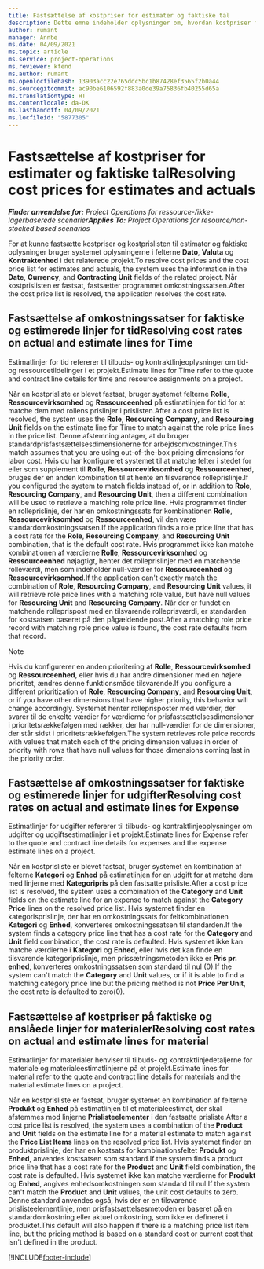 ```yaml
---
title: Fastsættelse af kostpriser for estimater og faktiske tal
description: Dette emne indeholder oplysninger om, hvordan kostpriser for estimater og faktiske oplysninger fastsættes.
author: rumant
manager: Annbe
ms.date: 04/09/2021
ms.topic: article
ms.service: project-operations
ms.reviewer: kfend
ms.author: rumant
ms.openlocfilehash: 13903acc22e765ddc5bc1b87428ef3565f2b0a44
ms.sourcegitcommit: ac90be6106592f883a0de39a75836fb40255d65a
ms.translationtype: HT
ms.contentlocale: da-DK
ms.lasthandoff: 04/09/2021
ms.locfileid: "5877305"
---
```

# <a name="resolving-cost-prices-for-estimates-and-actuals"></a><span data-ttu-id="ea9ce-103">Fastsættelse af kostpriser for estimater og faktiske tal</span><span class="sxs-lookup"><span data-stu-id="ea9ce-103">Resolving cost prices for estimates and actuals</span></span>

<span data-ttu-id="ea9ce-104">_**Finder anvendelse for:** Project Operations for ressource-/ikke-lagerbaserede scenarier_</span><span class="sxs-lookup"><span data-stu-id="ea9ce-104">_**Applies To:** Project Operations for resource/non-stocked based scenarios_</span></span>

<span data-ttu-id="ea9ce-105">For at kunne fastsætte kostpriser og kostprislisten til estimater og faktiske oplysninger bruger systemet oplysningerne i felterne **Dato**, **Valuta** og **Kontraktenhed** i det relaterede projekt.</span><span class="sxs-lookup"><span data-stu-id="ea9ce-105">To resolve cost prices and the cost price list for estimates and actuals, the system uses the information in the **Date**, **Currency**, and **Contracting Unit** fields of the related project.</span></span> <span data-ttu-id="ea9ce-106">Når kostprislisten er fastsat, fastsætter programmet omkostningssatsen.</span><span class="sxs-lookup"><span data-stu-id="ea9ce-106">After the cost price list is resolved, the application resolves the cost rate.</span></span>

## <a name="resolving-cost-rates-on-actual-and-estimate-lines-for-time"></a><span data-ttu-id="ea9ce-107">Fastsættelse af omkostningssatser for faktiske og estimerede linjer for tid</span><span class="sxs-lookup"><span data-stu-id="ea9ce-107">Resolving cost rates on actual and estimate lines for Time</span></span>

<span data-ttu-id="ea9ce-108">Estimatlinjer for tid refererer til tilbuds- og kontraktlinjeoplysninger om tid- og ressourcetildelinger i et projekt.</span><span class="sxs-lookup"><span data-stu-id="ea9ce-108">Estimate lines for Time refer to the quote and contract line details for time and resource assignments on a project.</span></span>

<span data-ttu-id="ea9ce-109">Når en kostprisliste er blevet fastsat, bruger systemet felterne **Rolle**, **Ressourcevirksomhed** og **Ressourceenhed** på estimatlinjen for tid for at matche dem med rollens prislinjer i prislisten.</span><span class="sxs-lookup"><span data-stu-id="ea9ce-109">After a cost price list is resolved, the system uses the **Role**, **Resourcing Company**, and **Resourcing Unit** fields on the estimate line for Time to match against the role price lines in the price list.</span></span> <span data-ttu-id="ea9ce-110">Denne afstemning antager, at du bruger standardprisfastsættelsesdimensionerne for arbejdsomkostninger.</span><span class="sxs-lookup"><span data-stu-id="ea9ce-110">This match assumes that you are using out-of-the-box pricing dimensions for labor cost.</span></span> <span data-ttu-id="ea9ce-111">Hvis du har konfigureret systemet til at matche felter i stedet for eller som supplement til **Rolle**, **Ressourcevirksomhed** og **Ressourceenhed**, bruges der en anden kombination til at hente en tilsvarende rolleprislinje.</span><span class="sxs-lookup"><span data-stu-id="ea9ce-111">If you configured the system to match fields instead of, or in addition to **Role**, **Resourcing Company**, and **Resourcing Unit**, then a different combination will be used to retrieve a matching role price line.</span></span> <span data-ttu-id="ea9ce-112">Hvis programmet finder en rolleprislinje, der har en omkostningssats for kombinationen **Rolle**, **Ressourcevirksomhed** og **Ressourceenhed**, vil den være standardomkostningssatsen.</span><span class="sxs-lookup"><span data-stu-id="ea9ce-112">If the application finds a role price line that has a cost rate for the **Role**, **Resourcing Company**, and **Resourcing Unit** combination, that is the default cost rate.</span></span> <span data-ttu-id="ea9ce-113">Hvis programmet ikke kan matche kombinationen af værdierne **Rolle**, **Ressourcevirksomhed** og **Ressourceenhed** nøjagtigt, henter det rolleprislinjer med en matchende rolleværdi, men som indeholder null-værdier for **Ressourceenhed** og **Ressourcevirksomhed**.</span><span class="sxs-lookup"><span data-stu-id="ea9ce-113">If the application can't exactly match the combination of **Role**, **Resourcing Company**, and **Resourcing Unit** values, it will retrieve role price lines with a matching role value, but have null values for **Resourcing Unit** and **Resourcing Company**.</span></span> <span data-ttu-id="ea9ce-114">Når der er fundet en matchende rolleprispost med en tilsvarende rolleprisværdi, er standarden for kostsatsen baseret på den pågældende post.</span><span class="sxs-lookup"><span data-stu-id="ea9ce-114">After a matching role price record with matching role price value is found, the cost rate defaults from that record.</span></span> 

> [!NOTE]
> <span data-ttu-id="ea9ce-115">Hvis du konfigurerer en anden prioritering af **Rolle**, **Ressourcevirksomhed** og **Ressourceenhed**, eller hvis du har andre dimensioner med en højere prioritet, ændres denne funktionsmåde tilsvarende.</span><span class="sxs-lookup"><span data-stu-id="ea9ce-115">If you configure a different prioritization of **Role**, **Resourcing Company**, and **Resourcing Unit**, or if you have other dimensions that have higher priority, this behavior will change accordingly.</span></span> <span data-ttu-id="ea9ce-116">Systemet henter rolleprisposter med værdier, der svarer til de enkelte værdier for værdierne for prisfastsættelsesdimensioner i prioritetsrækkefølgen med rækker, der har null-værdier for de dimensioner, der står sidst i prioritetsrækkefølgen.</span><span class="sxs-lookup"><span data-stu-id="ea9ce-116">The system retrieves role price records with values that match each of the pricing dimension values in order of priority with rows that have null values for those dimensions coming last in the priority order.</span></span>

## <a name="resolving-cost-rates-on-actual-and-estimate-lines-for-expense"></a><span data-ttu-id="ea9ce-117">Fastsættelse af omkostningssatser for faktiske og estimerede linjer for udgifter</span><span class="sxs-lookup"><span data-stu-id="ea9ce-117">Resolving cost rates on actual and estimate lines for Expense</span></span>

<span data-ttu-id="ea9ce-118">Estimatlinjer for udgifter refererer til tilbuds- og kontraktlinjeoplysninger om udgifter og udgiftsestimatlinjer i et projekt.</span><span class="sxs-lookup"><span data-stu-id="ea9ce-118">Estimate lines for Expense refer to the quote and contract line details for expenses and the expense estimate lines on a project.</span></span>

<span data-ttu-id="ea9ce-119">Når en kostprisliste er blevet fastsat, bruger systemet en kombination af felterne **Kategori** og **Enhed** på estimatlinjen for en udgift for at matche dem med linjerne med **Kategoripris** på den fastsatte prisliste.</span><span class="sxs-lookup"><span data-stu-id="ea9ce-119">After a cost price list is resolved, the system uses a combination of the **Category** and **Unit** fields on the estimate line for an expense to match against the **Category Price** lines on the resolved price list.</span></span> <span data-ttu-id="ea9ce-120">Hvis systemet finder en kategorisprislinje, der har en omkostningssats for feltkombinationen **Kategori** og **Enhed**, konverteres omkostningssatsen til standarden.</span><span class="sxs-lookup"><span data-stu-id="ea9ce-120">If the system finds a category price line that has a cost rate for the **Category** and **Unit** field combination, the cost rate is defaulted.</span></span> <span data-ttu-id="ea9ce-121">Hvis systemet ikke kan matche værdierne i **Kategori** og **Enhed**, eller hvis det kan finde en tilsvarende kategoriprislinje, men prissætningsmetoden ikke er **Pris pr. enhed**, konverteres omkostningssatsen som standard til nul (0).</span><span class="sxs-lookup"><span data-stu-id="ea9ce-121">If the system can't match the **Category** and **Unit** values, or if it is able to find a matching category price line but the pricing method is not **Price Per Unit**, the cost rate is defaulted to zero(0).</span></span>

## <a name="resolving-cost-rates-on-actual-and-estimate-lines-for-material"></a><span data-ttu-id="ea9ce-122">Fastsættelse af kostpriser på faktiske og anslåede linjer for materialer</span><span class="sxs-lookup"><span data-stu-id="ea9ce-122">Resolving cost rates on actual and estimate lines for material</span></span>

<span data-ttu-id="ea9ce-123">Estimatlinjer for materialer henviser til tilbuds- og kontraktlinjedetaljerne for materiale og materialeestimatlinjerne på et projekt.</span><span class="sxs-lookup"><span data-stu-id="ea9ce-123">Estimate lines for material refer to the quote and contract line details for materials and the material estimate lines on a project.</span></span>

<span data-ttu-id="ea9ce-124">Når en kostprisliste er fastsat, bruger systemet en kombination af felterne **Produkt** og **Enhed** på estimatlinjen til et materialeestimat, der skal afstemmes mod linjerne **Prislisteelementer** i den fastsatte prisliste.</span><span class="sxs-lookup"><span data-stu-id="ea9ce-124">After a cost price list is resolved, the system uses a combination of the **Product** and **Unit** fields on the estimate line for a material estimate to match against the **Price List Items** lines on the resolved price list.</span></span> <span data-ttu-id="ea9ce-125">Hvis systemet finder en produktprislinje, der har en kostsats for kombinationsfeltet **Produkt** og **Enhed**, anvendes kostsatsen som standard.</span><span class="sxs-lookup"><span data-stu-id="ea9ce-125">If the system finds a product price line that has a cost rate for the **Product** and **Unit** field combination, the cost rate is defaulted.</span></span> <span data-ttu-id="ea9ce-126">Hvis systemet ikke kan matche værdierne for **Produkt** og **Enhed**, angives enhedsomkostningen som standard til nul.</span><span class="sxs-lookup"><span data-stu-id="ea9ce-126">If the system can't match the **Product** and **Unit** values, the unit cost defaults to zero.</span></span> <span data-ttu-id="ea9ce-127">Denne standard anvendes også, hvis der er en tilsvarende prislisteelementlinje, men prisfastsættelsesmetoden er baseret på en standardomkostning eller aktuel omkostning, som ikke er defineret i produktet.</span><span class="sxs-lookup"><span data-stu-id="ea9ce-127">This default will also happen if there is a matching price list item line, but the pricing method is based on a standard cost or current cost that isn't defined in the product.</span></span>

[!INCLUDE[footer-include](../includes/footer-banner.md)]
